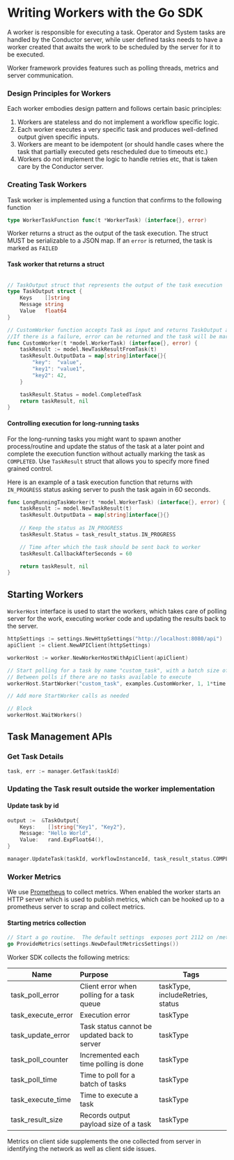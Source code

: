 # Writing Workers with the Go SDK

A worker is responsible for executing a task. 
Operator and System tasks are handled by the Conductor server, while user defined tasks needs to have a worker created that awaits the work to be scheduled by the server for it to be executed.

Worker framework provides features such as polling threads, metrics and server communication.

### Design Principles for Workers
Each worker embodies design pattern and follows certain basic principles:

1. Workers are stateless and do not implement a workflow specific logic. 
2. Each worker executes a very specific task and produces well-defined output given specific inputs. 
3. Workers are meant to be idempotent (or should handle cases where the task that partially executed gets rescheduled due to timeouts etc.)
4. Workers do not implement the logic to handle retries etc, that is taken care by the Conductor server.

### Creating Task Workers

Task worker is implemented using a function that confirms to the following function

```go
type WorkerTaskFunction func(t *WorkerTask) (interface{}, error)
```

Worker returns a struct as the output of the task execution.  The struct MUST be serializable to a JSON map. If an `error` is returned, the task is marked as `FAILED`

#### Task worker that returns a struct

```go

// TaskOutput struct that represents the output of the task execution
type TaskOutput struct {
    Keys    []string
    Message string
    Value   float64
}

// CustomWorker function accepts Task as input and returns TaskOutput as result
//If there is a failure, error can be returned and the task will be marked as FAILED
func CustomWorker(t *model.WorkerTask) (interface{}, error) {
	taskResult := model.NewTaskResultFromTask(t)
	taskResult.OutputData = map[string]interface{}{
		"key":  "value",
		"key1": "value1",
		"key2": 42,
	}

	taskResult.Status = model.CompletedTask
	return taskResult, nil
}
```

#### Controlling execution for long-running tasks

For the long-running tasks you might want to spawn another process/routine and update the status of the task at a later point and complete the execution function without actually marking the task as `COMPLETED`.  Use `TaskResult` struct that allows you to specify more fined grained control.

Here is an example of a task execution function that returns with `IN_PROGRESS` status asking server to push the task again in 60 seconds.

```go
func LongRunningTaskWorker(t *model.WorkerTask) (interface{}, error) {
	taskResult := model.NewTaskResult(t)
	taskResult.OutputData = map[string]interface{}{}
    
	// Keep the status as IN_PROGRESS
	taskResult.Status = task_result_status.IN_PROGRESS

	// Time after which the task should be sent back to worker
	taskResult.CallbackAfterSeconds = 60

	return taskResult, nil
}
```

## Starting Workers

`WorkerHost` interface is used to start the workers, which takes care of polling server for the work, executing worker code and updating the results back to the server.

```go
httpSettings := settings.NewHttpSettings("http://localhost:8080/api")
apiClient := client.NewAPIClient(httpSettings)

workerHost := worker.NewWorkerHostWithApiClient(apiClient)

// Start polling for a task by name "custom_task", with a batch size of 1 and 1 second interval
// Between polls if there are no tasks available to execute
workerHost.StartWorker("custom_task", examples.CustomWorker, 1, 1*time.Second)

// Add more StartWorker calls as needed

// Block
workerHost.WaitWorkers()
```

## Task Management APIs

### Get Task Details

```go
task, err := manager.GetTask(taskId)
```

### Updating the Task result outside the worker implementation

#### Update task by id

```go
output :=  &TaskOutput{
    Keys:    []string{"Key1", "Key2"},
    Message: "Hello World",
    Value:   rand.ExpFloat64(),
}

manager.UpdateTask(taskId, workflowInstanceId, task_result_status.COMPLETED, output)
```

### Worker Metrics

We use [Prometheus](https://prometheus.io/) to collect metrics. When enabled the worker starts an HTTP server which is used to publish metrics, which can be hooked up to a prometheus server to scrap and collect metrics.

#### Starting metrics collection

```go
// Start a go routine.  The default settings  exposes port 2112 on /metrics endpoint
go ProvideMetrics(settings.NewDefaultMetricsSettings())
```

Worker SDK collects the following metrics:


| Name        | Purpose           | Tags  |
| ------------- |:-------------| -----|
| task_poll_error | Client error when polling for a task queue | taskType, includeRetries, status |
| task_execute_error | Execution error | taskType|
| task_update_error | Task status cannot be updated back to server  | taskType |
| task_poll_counter | Incremented each time polling is done  | taskType |
| task_poll_time | Time to poll for a batch of tasks | taskType |
| task_execute_time | Time to execute a task  | taskType |
| task_result_size | Records output payload size of a task | taskType |

Metrics on client side supplements the one collected from server in identifying the network as well as client side issues.
